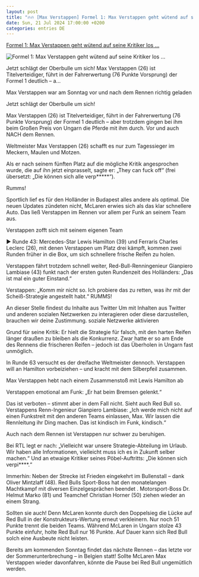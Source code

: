 ```yaml
---
layout: post
title: "🔥🔥 [Max Verstappen] Formel 1: Max Verstappen geht wütend auf seine Kritiker los ..."
date: Sun, 21 Jul 2024 17:00:00 +0200
categories: entries DE
---
```

[Formel 1: Max Verstappen geht wütend auf seine Kritiker los ...](https://www.bild.de/sport/mehr-sport/formel-1-max-verstappen-geht-wuetend-auf-seine-kritiker-los-koennen-sich-verp-669e0d7c4b9ee64d3870d176)

![Formel 1: Max Verstappen geht wütend auf seine Kritiker los ...](https://images.bild.de/669e0d7c4b9ee64d3870d176/5bc7cf177a7caaa678ba56ff8c6e8115,413c44e7?w=1280)

Jetzt schlägt der Oberbulle um sich! Max Verstappen (26) ist Titelverteidiger, führt in der Fahrerwertung (76 Punkte Vorsprung) der Formel 1 deutlich – a...

Max Verstappen war am Sonntag vor und nach dem Rennen richtig geladen

Jetzt schlägt der Oberbulle um sich!

Max Verstappen (26) ist Titelverteidiger, führt in der Fahrerwertung (76 Punkte Vorsprung) der Formel 1 deutlich – aber trotzdem gingen bei ihm beim Großen Preis von Ungarn die Pferde mit ihm durch. Vor und auch NACH dem Rennen.

Weltmeister Max Verstappen (26) schafft es nur zum Tagessieger im Meckern, Maulen und Motzen.

Als er nach seinem fünften Platz auf die mögliche Kritik angesprochen wurde, die auf ihn jetzt einprasselt, sagte er: „They can fuck off“ (frei übersetzt: „Die können sich alle verp*****“).

Rumms!

Sportlich lief es für den Holländer in Budapest alles andere als optimal. Die neuen Updates zündeten nicht, McLaren erwies sich als das klar schnellere Auto. Das ließ Verstappen im Rennen vor allem per Funk an seinem Team aus.

Verstappen zofft sich mit seinem eigenen Team

► Runde 43: Mercedes-Star Lewis Hamilton (39) und Ferraris Charles Leclerc (26), mit denen Verstappen um Platz drei kämpft, kommen zwei Runden früher in die Box, um sich schnellere frische Reifen zu holen.

Verstappen fährt trotzdem schnell weiter, Red-Bull-Renningenieur Gianpiero Lambiase (43) funkt nach der ersten guten Rundenzeit des Holländers: „Das ist mal ein guter Einstand.“

Verstappen: „Komm mir nicht so. Ich probiere das zu retten, was ihr mit der Scheiß-Strategie angestellt habt.“ RUMMS!

An dieser Stelle findest du Inhalte aus Twitter Um mit Inhalten aus Twitter und anderen sozialen Netzwerken zu interagieren oder diese darzustellen, brauchen wir deine Zustimmung. soziale Netzwerke aktivieren

Grund für seine Kritik: Er hielt die Strategie für falsch, mit den harten Reifen länger draußen zu bleiben als die Konkurrenz. Zwar hatte er so am Ende des Rennens die frischeren Reifen – jedoch ist das Überholen in Ungarn fast unmöglich.

In Runde 63 versucht es der dreifache Weltmeister dennoch. Verstappen will an Hamilton vorbeiziehen – und kracht mit dem Silberpfeil zusammen.

Max Verstappen hebt nach einem Zusammenstoß mit Lewis Hamilton ab

Verstappen emotional am Funk: „Er hat beim Bremsen gelenkt.“

Das ist verboten – stimmt aber in dem Fall nicht. Sieht auch Red Bull so. Verstappens Renn-Ingenieur Gianpiero Lambiase: „Ich werde mich nicht auf einen Funkstreit mit den anderen Teams einlassen, Max. Wir lassen die Rennleitung ihr Ding machen. Das ist kindisch im Funk, kindisch.“

Auch nach dem Rennen ist Verstappen nur schwer zu beruhigen.

Bei RTL legt er nach: „Vielleicht war unsere Strategie-Abteilung im Urlaub. Wir haben alle Informationen, vielleicht muss ich es in Zukunft selber machen.“ Und an etwaige Kritiker seines Pöbel-Auftritts: „Die können sich verpi****.“

Immerhin: Neben der Strecke ist Frieden eingekehrt im Bullenstall – dank Oliver Mintzlaff (48). Red Bulls Sport-Boss hat den monatelangen Machtkampf mit diversen Einzelgesprächen beendet . Motorsport-Boss Dr. Helmut Marko (81) und Teamchef Christian Horner (50) ziehen wieder an einem Strang.

Sollten sie auch! Denn McLaren konnte durch den Doppelsieg die Lücke auf Red Bull in der Konstrukteurs-Wertung erneut verkleinern. Nur noch 51 Punkte trennt die beiden Teams. Während McLaren in Ungarn stolze 43 Punkte einfuhr, holte Red Bull nur 16 Punkte. Auf Dauer kann sich Red Bull solch eine Ausbeute nicht leisten.

Bereits am kommenden Sonntag findet das nächste Rennen – das letzte vor der Sommerunterbrechung – in Belgien statt! Sollte McLaren Max Verstappen wieder davonfahren, könnte die Pause bei Red Bull ungemütlich werden.

